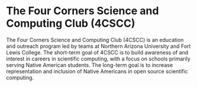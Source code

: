 # The Four Corners Science and Computing Club (4CSCC)

The Four Corners Science and Computing Club (4CSCC) is an education and outreach program led by teams at Northern Arizona University and Fort Lewis College. The short-term goal of 4CSCC is to build awareness of and interest in careers in scientific computing, with a focus on schools primarily serving Native American students. The long-term goal is to increase representation and inclusion of Native Americans in open source scientific computing.